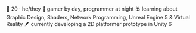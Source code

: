 🐐 20 · he/they
🦈 gamer by day, programmer at night
🪰 learning about Graphic Design, Shaders, Network Programming, Unreal Engine 5 & Virtual Reality
🪶 currently developing a 2D platformer prototype in Unity 6


<!---
morsaastuta/morsaastuta is a ✨ special ✨ repository because its `README.md` (this file) appears on your GitHub profile.
You can click the Preview link to take a look at your changes.
--->
